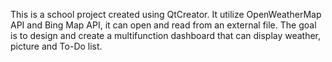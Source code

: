 This is a school project created using QtCreator. It utilize OpenWeatherMap API and Bing Map API, it can open and read from an external file.
The goal is to design and create a multifunction dashboard that can display weather, picture and To-Do list.
